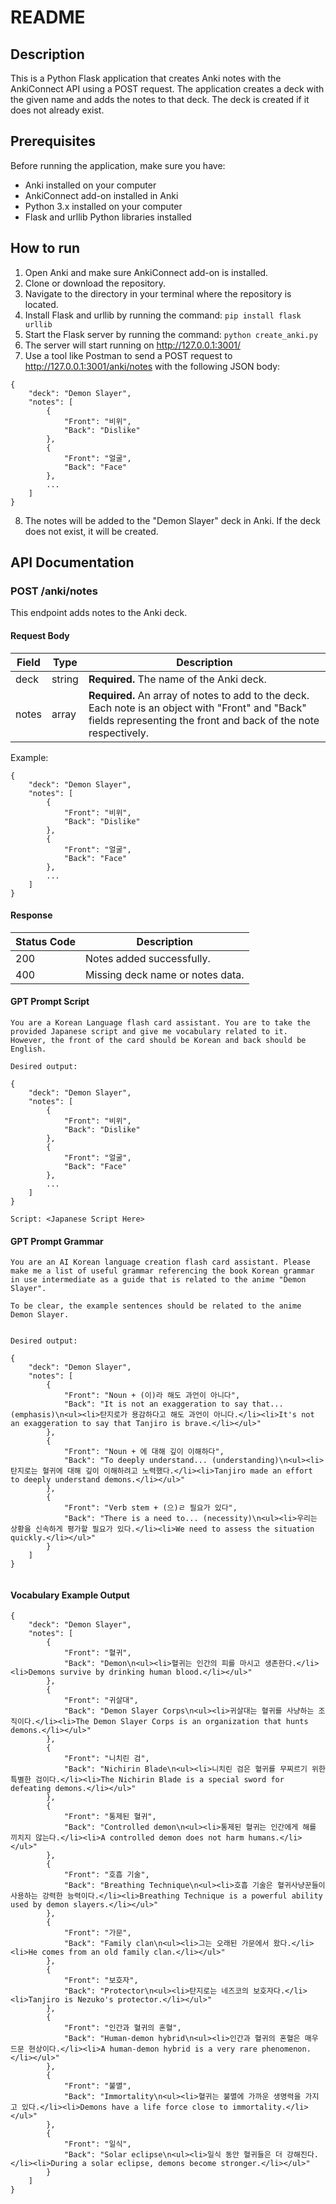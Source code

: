 # README

## Description

This is a Python Flask application that creates Anki notes with the AnkiConnect API using a POST request. The application creates a deck with the given name and adds the notes to that deck. The deck is created if it does not already exist.

## Prerequisites

Before running the application, make sure you have:

- Anki installed on your computer
- AnkiConnect add-on installed in Anki
- Python 3.x installed on your computer
- Flask and urllib Python libraries installed

## How to run

1. Open Anki and make sure AnkiConnect add-on is installed.
2. Clone or download the repository.
3. Navigate to the directory in your terminal where the repository is located.
4. Install Flask and urllib by running the command: `pip install flask urllib`
5. Start the Flask server by running the command: `python create_anki.py`
6. The server will start running on http://127.0.0.1:3001/
7. Use a tool like Postman to send a POST request to http://127.0.0.1:3001/anki/notes with the following JSON body:

```
{
    "deck": "Demon Slayer",
    "notes": [
        {
            "Front": "비위",
            "Back": "Dislike"
        },
        {
            "Front": "얼굴",
            "Back": "Face"
        },
        ...
    ]
}
```

8. The notes will be added to the "Demon Slayer" deck in Anki. If the deck does not exist, it will be created.

## API Documentation

### POST /anki/notes

This endpoint adds notes to the Anki deck.

#### Request Body

| Field | Type   | Description                                                                                                                                                         |
| ----- | ------ | ------------------------------------------------------------------------------------------------------------------------------------------------------------------- |
| deck  | string | **Required.** The name of the Anki deck.                                                                                                                            |
| notes | array  | **Required.** An array of notes to add to the deck. Each note is an object with "Front" and "Back" fields representing the front and back of the note respectively. |

Example:

```
{
    "deck": "Demon Slayer",
    "notes": [
        {
            "Front": "비위",
            "Back": "Dislike"
        },
        {
            "Front": "얼굴",
            "Back": "Face"
        },
        ...
    ]
}
```

#### Response

| Status Code | Description                      |
| ----------- | -------------------------------- |
| 200         | Notes added successfully.        |
| 400         | Missing deck name or notes data. |

#### GPT Prompt Script

```
You are a Korean Language flash card assistant. You are to take the provided Japanese script and give me vocabulary related to it. However, the front of the card should be Korean and back should be English.

Desired output:

{
    "deck": "Demon Slayer",
    "notes": [
        {
            "Front": "비위",
            "Back": "Dislike"
        },
        {
            "Front": "얼굴",
            "Back": "Face"
        },
        ...
    ]
}

Script: <Japanese Script Here>
```

#### GPT Prompt Grammar

```
You are an AI Korean language creation flash card assistant. Please make me a list of useful grammar referencing the book Korean grammar in use intermediate as a guide that is related to the anime "Demon Slayer".

To be clear, the example sentences should be related to the anime Demon Slayer.


Desired output:

{
    "deck": "Demon Slayer",
    "notes": [
        {
            "Front": "Noun + (이)라 해도 과언이 아니다",
            "Back": "It is not an exaggeration to say that... (emphasis)\n<ul><li>탄지로가 용감하다고 해도 과언이 아니다.</li><li>It's not an exaggeration to say that Tanjiro is brave.</li></ul>"
        },
        {
            "Front": "Noun + 에 대해 깊이 이해하다",
            "Back": "To deeply understand... (understanding)\n<ul><li>탄지로는 혈귀에 대해 깊이 이해하려고 노력했다.</li><li>Tanjiro made an effort to deeply understand demons.</li></ul>"
        },
        {
            "Front": "Verb stem + (으)ㄹ 필요가 있다",
            "Back": "There is a need to... (necessity)\n<ul><li>우리는 상황을 신속하게 평가할 필요가 있다.</li><li>We need to assess the situation quickly.</li></ul>"
        }
    ]
}


```

#### Vocabulary Example Output

```
{
    "deck": "Demon Slayer",
    "notes": [
        {
            "Front": "혈귀",
            "Back": "Demon\n<ul><li>혈귀는 인간의 피를 마시고 생존한다.</li><li>Demons survive by drinking human blood.</li></ul>"
        },
        {
            "Front": "귀살대",
            "Back": "Demon Slayer Corps\n<ul><li>귀살대는 혈귀를 사냥하는 조직이다.</li><li>The Demon Slayer Corps is an organization that hunts demons.</li></ul>"
        },
        {
            "Front": "니치린 검",
            "Back": "Nichirin Blade\n<ul><li>니치린 검은 혈귀를 무찌르기 위한 특별한 검이다.</li><li>The Nichirin Blade is a special sword for defeating demons.</li></ul>"
        },
        {
            "Front": "통제된 혈귀",
            "Back": "Controlled demon\n<ul><li>통제된 혈귀는 인간에게 해를 끼치지 않는다.</li><li>A controlled demon does not harm humans.</li></ul>"
        },
        {
            "Front": "호흡 기술",
            "Back": "Breathing Technique\n<ul><li>호흡 기술은 혈귀사냥꾼들이 사용하는 강력한 능력이다.</li><li>Breathing Technique is a powerful ability used by demon slayers.</li></ul>"
        },
        {
            "Front": "가문",
            "Back": "Family clan\n<ul><li>그는 오래된 가문에서 왔다.</li><li>He comes from an old family clan.</li></ul>"
        },
        {
            "Front": "보호자",
            "Back": "Protector\n<ul><li>탄지로는 네즈코의 보호자다.</li><li>Tanjiro is Nezuko's protector.</li></ul>"
        },
        {
            "Front": "인간과 혈귀의 혼혈",
            "Back": "Human-demon hybrid\n<ul><li>인간과 혈귀의 혼혈은 매우 드문 현상이다.</li><li>A human-demon hybrid is a very rare phenomenon.</li></ul>"
        },
        {
            "Front": "불멸",
            "Back": "Immortality\n<ul><li>혈귀는 불멸에 가까운 생명력을 가지고 있다.</li><li>Demons have a life force close to immortality.</li></ul>"
        },
        {
            "Front": "일식",
            "Back": "Solar eclipse\n<ul><li>일식 동안 혈귀들은 더 강해진다.</li><li>During a solar eclipse, demons become stronger.</li></ul>"
        }
    ]
}
```